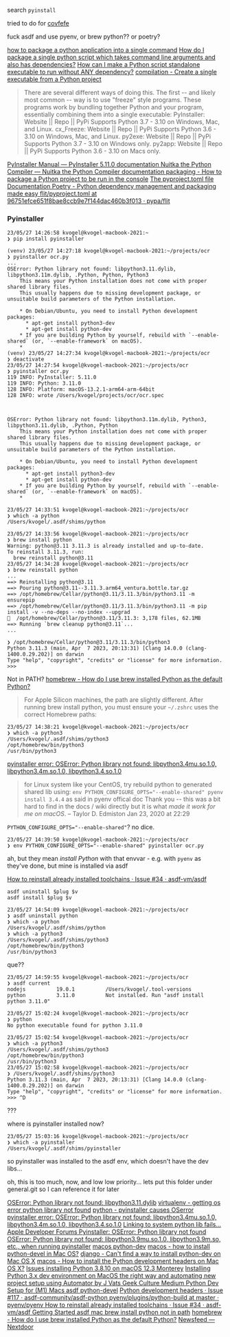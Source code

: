 


search `pyinstall`

tried to do for [covfefe](/projects/repos/covfefe/notes/covfefe-cli.md)

fuck asdf and use pyenv, or brew python?? or poetry?

[how to package a python application into a single command](https://www.google.com/search?q=how+to+package+a+python+application+into+a+single+command&ie=UTF-8)
[How do I package a single python script which takes command line arguments and also has dependencies?](https://stackoverflow.com/questions/55271050/how-do-i-package-a-single-python-script-which-takes-command-line-arguments-and-a)
[How can I make a Python script standalone executable to run without ANY dependency?](https://stackoverflow.com/questions/5458048/how-can-i-make-a-python-script-standalone-executable-to-run-without-any-dependen)
[compilation - Create a single executable from a Python project](https://stackoverflow.com/questions/12059509/create-a-single-executable-from-a-python-project)


>There are several different ways of doing this. The first -- and likely most common -- way is to use "freeze" style programs. These programs work by bundling together Python and your program, essentially combining them into a single executable:
>PyInstaller: Website || Repo || PyPi Supports Python 3.7 - 3.10 on Windows, Mac, and Linux.
>cx_Freeze: Website || Repo || PyPi Supports Python 3.6 - 3.10 on Windows, Mac, and Linux.
>py2exe: Website || Repo || PyPi Supports Python 3.7 - 3.10 on Windows only.
>py2app: Website || Repo || PyPi Supports Python 3.6 - 3.10 on Macs only.


[PyInstaller Manual — PyInstaller 5.11.0 documentation ](https://pyinstaller.org/en/stable/)
[Nuitka the Python Compiler — Nuitka the Python Compiler documentation ](https://nuitka.net/)
[packaging - How to package a Python project to be run in the console](https://stackoverflow.com/questions/69638969/how-to-package-a-python-project-to-be-run-in-the-console)
[The pyproject.toml file  Documentation  Poetry - Python dependency management and packaging made easy ](https://python-poetry.org/docs/pyproject/#scripts)
[flit/pyproject.toml at 96751efce651f8bae8ccb9e7f144dac460b3f013 · pypa/flit ](https://github.com/pypa/flit/blob/96751efce651f8bae8ccb9e7f144dac460b3f013/pyproject.toml#L43-L44)

### Pyinstaller

```
23/05/27 14:26:58 kvogel@kvogel-macbook-2021:~
❯ pip install pyinstaller

(venv) 23/05/27 14:27:18 kvogel@kvogel-macbook-2021:~/projects/ocr
❯ pyinstaller ocr.py
...
OSError: Python library not found: libpython3.11.dylib, libpython3.11m.dylib, .Python, Python, Python3
    This means your Python installation does not come with proper shared library files.
    This usually happens due to missing development package, or unsuitable build parameters of the Python installation.

    * On Debian/Ubuntu, you need to install Python development packages:
      * apt-get install python3-dev
      * apt-get install python-dev
    * If you are building Python by yourself, rebuild with `--enable-shared` (or, `--enable-framework` on macOS).
    *
(venv) 23/05/27 14:27:34 kvogel@kvogel-macbook-2021:~/projects/ocr
❯ deactivate
23/05/27 14:27:54 kvogel@kvogel-macbook-2021:~/projects/ocr
❯ pyinstaller ocr.py
119 INFO: PyInstaller: 5.11.0
119 INFO: Python: 3.11.0
128 INFO: Platform: macOS-13.2.1-arm64-arm-64bit
128 INFO: wrote /Users/kvogel/projects/ocr/ocr.spec



OSError: Python library not found: libpython3.11m.dylib, Python3, libpython3.11.dylib, .Python, Python
    This means your Python installation does not come with proper shared library files.
    This usually happens due to missing development package, or unsuitable build parameters of the Python installation.

    * On Debian/Ubuntu, you need to install Python development packages:
      * apt-get install python3-dev
      * apt-get install python-dev
    * If you are building Python by yourself, rebuild with `--enable-shared` (or, `--enable-framework` on macOS).
    *
```


```
23/05/27 14:33:51 kvogel@kvogel-macbook-2021:~/projects/ocr
❯ which -a python
/Users/kvogel/.asdf/shims/python

23/05/27 14:33:56 kvogel@kvogel-macbook-2021:~/projects/ocr
❯ brew install python
Warning: python@3.11 3.11.3 is already installed and up-to-date.
To reinstall 3.11.3, run:
  brew reinstall python@3.11
23/05/27 14:34:28 kvogel@kvogel-macbook-2021:~/projects/ocr
❯ brew reinstall python
...
==> Reinstalling python@3.11
==> Pouring python@3.11--3.11.3.arm64_ventura.bottle.tar.gz
==> /opt/homebrew/Cellar/python@3.11/3.11.3/bin/python3.11 -m ensurepip
==> /opt/homebrew/Cellar/python@3.11/3.11.3/bin/python3.11 -m pip install -v --no-deps --no-index --upgrad
🍺  /opt/homebrew/Cellar/python@3.11/3.11.3: 3,178 files, 62.1MB
==> Running `brew cleanup python@3.11`...
...

❯ /opt/homebrew/Cellar/python@3.11/3.11.3/bin/python3
Python 3.11.3 (main, Apr  7 2023, 20:13:31) [Clang 14.0.0 (clang-1400.0.29.202)] on darwin
Type "help", "copyright", "credits" or "license" for more information.
>>>
```
Not in PATH?
[homebrew - How do I use brew installed Python as the default Python?](https://stackoverflow.com/questions/5157678/how-do-i-use-brew-installed-python-as-the-default-python)

>For Apple Silicon machines, the path are slightly different. After running brew install python, you must ensure your `~/.zshrc` uses the correct Homebrew paths:

```
23/05/27 14:38:21 kvogel@kvogel-macbook-2021:~/projects/ocr
❯ which -a python3
/Users/kvogel/.asdf/shims/python3
/opt/homebrew/bin/python3
/usr/bin/python3
```

[pyinstaller error: OSError: Python library not found: libpython3.4mu.so.1.0, libpython3.4m.so.1.0, libpython3.4.so.1.0](https://stackoverflow.com/questions/43067039/pyinstaller-error-oserror-python-library-not-found-libpython3-4mu-so-1-0-lib)
>for Linux system like your CentOS, try rebuild python to generated shared lib using: `env PYTHON_CONFIGURE_OPTS="--enable-shared" pyenv install 3.4.4` as said in pyenv offical doc
>Thank you -- this was a bit hard to find in the docs / wiki directly but it is what *made it work for me on macOS*. – Taylor D. Edmiston Jan 23, 2020 at 22:29

`PYTHON_CONFIGURE_OPTS="--enable-shared"`? no dice.
```
23/05/27 14:39:50 kvogel@kvogel-macbook-2021:~/projects/ocr
❯ env PYTHON_CONFIGURE_OPTS="--enable-shared" pyinstaller ocr.py
```

ah, but they mean *install Python* with that envvar - e.g. with `pyenv` as they've done, but mine is installed via asdf


[How to reinstall already installed toolchains · Issue #34 · asdf-vm/asdf ](https://github.com/asdf-vm/asdf/issues/34)
```
asdf uninstall $plug $v
asdf install $plug $v
```

```
23/05/27 14:54:09 kvogel@kvogel-macbook-2021:~/projects/ocr
❯ asdf uninstall python
❯ which -a python
/Users/kvogel/.asdf/shims/python
❯ which -a python3
/Users/kvogel/.asdf/shims/python3
/opt/homebrew/bin/python3
/usr/bin/python3
```
que??

```
23/05/27 14:59:55 kvogel@kvogel-macbook-2021:~/projects/ocr
❯ asdf current
nodejs          19.0.1          /Users/kvogel/.tool-versions
python          3.11.0          Not installed. Run "asdf install python 3.11.0"

23/05/27 15:02:24 kvogel@kvogel-macbook-2021:~/projects/ocr
❯ python
No python executable found for python 3.11.0

23/05/27 15:02:54 kvogel@kvogel-macbook-2021:~/projects/ocr
❯ which -a python3
/Users/kvogel/.asdf/shims/python3
/opt/homebrew/bin/python3
/usr/bin/python3
23/05/27 15:02:58 kvogel@kvogel-macbook-2021:~/projects/ocr
❯ /Users/kvogel/.asdf/shims/python3
Python 3.11.3 (main, Apr  7 2023, 20:13:31) [Clang 14.0.0 (clang-1400.0.29.202)] on darwin
Type "help", "copyright", "credits" or "license" for more information.
>>> ^D

```
???


where is pyinstaller installed now?

```
23/05/27 15:03:16 kvogel@kvogel-macbook-2021:~/projects/ocr
❯ which -a pyinstaller
/Users/kvogel/.asdf/shims/pyinstaller
```
so pyinstaller was installed to the asdf env, which doesn't have the dev libs...

oh, this is too much, now, and low low priority...
lets put this folder under general.git so I can reference it for later




[OSError: Python library not found: libpython3.11.dylib](https://www.google.com/search?q=OSError%3A+Python+library+not+found%3A+libpython3.11.dylib&ie=UTF-8)
[virtualenv - getting os error python library not found](https://stackoverflow.com/questions/65569706/getting-os-error-python-library-not-found)
[python - pyinstaller causes OSerror](https://stackoverflow.com/questions/68380129/pyinstaller-causes-oserror)
[pyinstaller error: OSError: Python library not found: libpython3.4mu.so.1.0, libpython3.4m.so.1.0, libpython3.4.so.1.0](https://stackoverflow.com/questions/43067039/pyinstaller-error-oserror-python-library-not-found-libpython3-4mu-so-1-0-lib)
[Linking to system python lib fails…  Apple Developer Forums ](https://developer.apple.com/forums/thread/696281)
[Pyinstaller: OSError: Python library not found](https://stackoverflow.com/questions/68583709/pyinstaller-oserror-python-library-not-found)
[OSError: Python library not found: libpython3.9mu.so.1.0, libpython3.9m.so, etc., when running pyinstaller](https://stackoverflow.com/questions/68462920/oserror-python-library-not-found-libpython3-9mu-so-1-0-libpython3-9m-so-etc)
[macos python-dev](https://www.google.com/search?q=macos+python-dev&ie=UTF-8)
[macos - how to install python-devel in Mac OS?](https://stackoverflow.com/questions/32578106/how-to-install-python-devel-in-mac-os)
[django - Can't find a way to install python-dev on Mac OS X](https://stackoverflow.com/questions/33843313/cant-find-a-way-to-install-python-dev-on-mac-os-x)
[macos - How to install the Python development headers on Mac OS X?](https://stackoverflow.com/questions/15931331/how-to-install-the-python-development-headers-on-mac-os-x)
[Issues installing Python 3.8.10 on macOS 12.3 Monterey](https://stackoverflow.com/questions/71577626/issues-installing-python-3-8-10-on-macos-12-3-monterey)
[Installing Python 3.x dev environment on MacOS the right way and automating new project setup using Automator  by J Vats  Geek Culture  Medium ](https://medium.com/geekculture/installing-python-3-x-development-environment-on-macos-a64c0141b20c)
[Python Dev Setup for (M1) Macs ](https://gist.github.com/cgons/d4e1d7c7f0f4e7e2de173852729fb2cc)
[asdf python-devel](https://www.google.com/search?q=asdf+python-devel&ie=UTF-8)
[Python development headers · Issue #117 · asdf-community/asdf-python ](https://github.com/asdf-community/asdf-python/issues/117)
[pyenv/plugins/python-build at master · pyenv/pyenv ](https://github.com/pyenv/pyenv/tree/master/plugins/python-build#building-with---enable-shared)
[How to reinstall already installed toolchains · Issue #34 · asdf-vm/asdf ](https://github.com/asdf-vm/asdf/issues/34)
[Getting Started  asdf ](https://asdf-vm.com/guide/getting-started.html#_3-install-asdf)
[mac brew install python not in path](https://www.google.com/search?q=mac+brew+install+python+not+in+path&ie=UTF-8)
[homebrew - How do I use brew installed Python as the default Python?](https://stackoverflow.com/questions/5157678/how-do-i-use-brew-installed-python-as-the-default-python)
[Newsfeed — Nextdoor ](https://nextdoor.co.uk/p/cDFpyctGHm7Q?post=17592218312023&utm_source=email&is=npe&section=post&mar=true&ct=Q1D2_LKBGy353TlfXgxEn-2IiKfB3FMvUfIBddzBgTUYll0HtXuwPYXSIYizNBMN&ec=iD9EVf8Fqz_GipY9l9G7ig%3D%3D&mobile_deeplink_data=eyJhY3Rpb24iOiAidmlld19wb3N0IiwgInBvc3QiOiAxNzU5MjIxODMxMjAyM30%3D&link_source_user_id=17592189855531)


